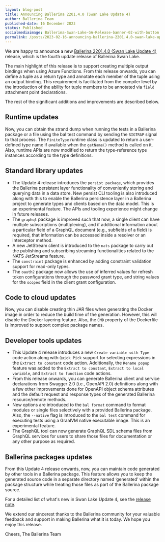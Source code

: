 ```yaml
---
layout: blog-post
title: Announcing Ballerina 2201.4.0 (Swan Lake Update 4)
author: Ballerina Team
published-date: 16 December 2023
status: Published
socialmediaimage: Ballerina-Swan-Lake-GA-Release-banner-02-with-button.png
permalink: /posts/2023-02-16-announcing-ballerina-2201.4.0-swan-lake-update-4/
---
```


<style>.cBlogContent p{white-space: break-spaces !important;}</style>

We are happy to announce a new [Ballerina 2201.4.0 (Swan Lake Update 4)]((https://ballerina.io/downloads/),) release, which is the fourth update release of Ballerina Swan Lake.

The main highlight of this release is to support creating multiple output bindings when using Azure Functions. From this release onwards, you can define a tuple as a return type and annotate each member of the tuple using an output binding. This requirement is facilitated from the compiler level by the introduction of the ability for tuple members to be annotated via `field` attachment point declarations.

The rest of the significant additions and improvements are described below.

## Runtime updates

Now, you can obtain the strand dump when running the tests in a Ballerina package or a file using the bal test command by sending the `SIGTRAP` signal to that process. The `FiniteType` runtime class is updated to return a user-defined type name if available when the `getName()` method is called on it. Also, runtime APIs are now modified to return the type-reference type instances according to the type definitions.

## Standard library updates

- The Update 4 release introduces the `persist package`, which provides the Ballerina persistent layer functionality of conveniently storing and querying data in a data store. New persist CLI tooling is also introduced along with this to enable the Ballerina persistence layer in a Ballerina project to generate types and clients based on the data model. This is an experimental feature. The APIs and tooling experience might change in future releases.
- The `graphql` package is improved such that now, a single client can have multiple subscriptions (multiplexing), and if additional information about a particular field of a GraphQL document (e.g., subfields of a field) is required, that information can be accessed inside a resolver or an interceptor method.
- A new JetStream client is introduced to the `nats` package to carry out the publishing and subscribing streaming functionalities related to the NATS JetStreams feature.
- The `constraint` package is enhanced by adding constraint validation support for read-only types.
- The `oauth2` package now allows the use of inferred values for refresh token configurations through the password grant type, and string values for the `scopes` field in the client grant configuration.

## Code to cloud updates

Now, you can disable creating thin JAR files when generating the Docker image in order to reduce the build time of the generation. However, this will disable the Docker layering feature.  Also, the `CMD` property of the Dockerfile is improved to support complex package names.

## Developer tools updates

- This Update 4 release introduces a new `Create variable with Type` code action along with `Quick Pick` support for selecting expressions in the `Extract to constant` code action. Additionally, the `Rename popup` feature was added to the `Extract to constant`, `Extract to local variable`, and `Extract to function` code actions. 
- From this release onwards, you can generate Ballerina client and service declarations from Swagger 2.0 (i.e., OpenAPI 2.0) definitions along with a few other improvements done for OpenAPI object schema attributes and the default request and response types of the generated Ballerina resource/remote methods.
- New options are introduced to the `bal format` command to format modules or single files selectively with a provided Ballerina package. Also, the `--native` flag is introduced to the `bal test` command for executing tests using a GraalVM native executable image. This is an experimental feature.
- The GraphQL tool can now generate GraphQL SDL schema files from GraphQL services for users to share those files for documentation or any other purpose as required.

## Ballerina packages updates

From this Update 4 release onwards, now, you can maintain code generated by other tools in a Ballerina package. This feature allows you to keep the generated source code in a separate directory named ‘generated’ within the package structure while treating those files as part of the Ballerina package source.

For a detailed list of what's new in Swan Lake Update 4, see the [release note](https://ballerina.io/downloads/swan-lake-release-notes/swan-lake-2201.4.0).

We extend our sincerest thanks to the Ballerina community for your valuable feedback and support in making Ballerina what it is today. We hope you enjoy this release.

Cheers,
The Ballerina Team
